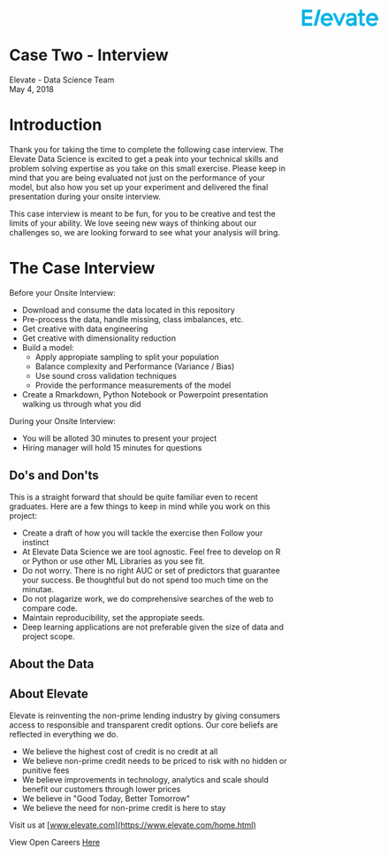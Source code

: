 # Case Two - Interview
Elevate - Data Science Team  
May 4, 2018  

<div id="bg">
  <img src="elevate.png" style="position:absolute;top:20px;right:60px;" width="146" height="37">
</div>  




# Introduction

Thank you for taking the time to complete the following case interview. The Elevate Data Science is excited to get a peak into your technical skills and problem solving expertise as you take on this small exercise. Please keep in mind that you are being evaluated not just on the performance of your model, but also how you set up your experiment and delivered the final presentation during your onsite interview. 

This case interview is meant to be fun, for you to be creative and test the limits of your ability. We love seeing new ways of thinking about our challenges so, we are looking forward to see what your analysis will bring. 


# The Case Interview 

Before your Onsite Interview: 

  - Download and consume the data located in this repository
  - Pre-process the data, handle missing, class imbalances, etc. 
  - Get creative with data engineering
  - Get creative with dimensionality reduction
  - Build a model: 
      - Apply appropiate sampling to split your population
      - Balance complexity and Performance (Variance / Bias)
      - Use sound cross validation techniques
      - Provide the performance measurements of the model
  - Create a Rmarkdown, Python Notebook or Powerpoint presentation walking us through what you did


During your Onsite Interview: 

  - You will be alloted 30 minutes to present your project
  - Hiring manager will hold 15 minutes for questions




## Do's and Don'ts 

This is a straight forward that should be quite familiar even to recent graduates. Here are a few things to keep in mind while you work on this project: 

  - Create a draft of how you will tackle the exercise then Follow your instinct
  - At Elevate Data Science we are tool agnostic. Feel free to develop on R or Python or use other ML Libraries as you see fit. 
  - Do not worry. There is no right AUC or set of predictors that guarantee your success. Be thoughtful but do not spend too much time on the minutae.   
  - Do not plagarize work, we do comprehensive searches of the web to compare code. 
  - Maintain reproducibility, set the appropiate seeds. 
  - Deep learning applications are not preferable given the size of data and project scope. 
  
    


## About the Data


## About Elevate


Elevate is reinventing the non-prime lending industry by giving consumers access to responsible and transparent credit options. Our core beliefs are reflected in everything we do.

  - We believe the highest cost of credit is no credit at all
  - We believe non-prime credit needs to be priced to risk with no hidden or punitive fees
  - We believe improvements in technology, analytics and scale should benefit our customers through lower prices
  - We believe in "Good Today, Better Tomorrow"
  - We believe the need for non-prime credit is here to stay
  
Visit us at [www.elevate.com](https://www.elevate.com/home.html)

View Open Careers [Here](https://recruiting.ultipro.com/ELE1006ELECS/JobBoard/ded7891f-5a68-425e-9106-6446596da16b/?q=&o=postedDateDesc)

